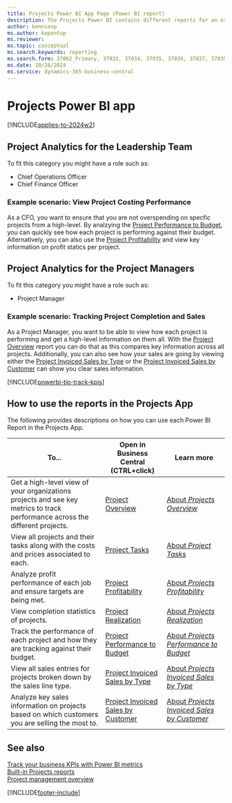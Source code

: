 ```yaml
---
title: Projects Power BI App Page (Power BI report)
description: The Projects Power BI contains different reports for an organizations project reporting requirements
author: kennienp
ms.author: kepontop
ms.reviewer: 
ms.topic: conceptual
ms.search.keywords: reporting
ms.search.form: 37062_Primary, 37033, 37034, 37035, 37036, 37037, 37039
ms.date: 10/28/2024
ms.service: dynamics-365-business-central
---
```


# Projects Power BI app

[!INCLUDE[applies-to-2024w2](includes/applies-to-2024w2.md)]

## Project Analytics for the Leadership Team

To fit this category you might have a role such as:
- Chief Operations Officer
- Chief Finance Officer

### Example scenario: View Project Costing Performance
As a CFO, you want to ensure that you are not overspending on specfic projects from a high-level. By analzying the [Project Performance to Budget](projects-powerbi-project-performance-to-budget.md), you can quickly see how each project is performing against their budget. Alternatively, you can also use the [Project Profitability](projects-powerbi-project-profitability.md) and view key information on profit statics per project.


## Project Analytics for the Project Managers
To fit this category you might have a role such as:
- Project Manager

### Example scenario: Tracking Project Completion and Sales
As a Project Manager, you want to be able to view how each project is performing and get a high-level information on them all. With the [Project Overview](projects-powerbi-project-overview.md) report you can do that as this compares key information across all projects. Additionally, you can also see how your sales are going by viewing either the [Project Invoiced Sales by Type](projects-powerbi-project-invoiced-sales-by-type.md) or the [Project Invoiced Sales by Customer](projects-powerbi-project-invoiced-sales-by-customer.md) can show you clear sales information.

[!INCLUDE[powerbi-tip-track-kpis](includes/powerbi-tip-track-kpis.md)]


## How to use the reports in the Projects App

The following provides descriptions on how you can use each Power BI Report in the Projects App.

|To... | Open in Business Central (CTRL+click) | Learn more	|
|------|---------------------------------------|----------- |
|Get a high-level view of your organizations projects and see key metrics to track performance across the different projects. | [Project Overview](https://businesscentral.dynamics.com?page=37033) | [About *Projects Overview*](projects-powerbi-project-overview.md)|
|View all projects and their tasks along with the costs and prices associated to each. | [Project Tasks](https://businesscentral.dynamics.com?page=37034) | [About *Project Tasks*](projects-powerbi-project-tasks.md)|
|Analyze profit performance of each job and ensure targets are being met. | [Project Profitability](https://businesscentral.dynamics.com?page=37035) | [About *Projects Profitability*](projects-powerbi-project-profitability.md)
|View completion statistics of projects. | [Project Realization](https://businesscentral.dynamics.com?page=37036) | [About *Projects Realization*](projects-powerbi-project-realization.md)
|Track the performance of each project and how they are tracking against their budget. | [Project Performance to Budget](https://businesscentral.dynamics.com?page=37037) | [About *Projects Performance to Budget*](projects-powerbi-project-performance-to-budget.md)
| View all sales entries for projects broken down by the sales line type. | [Project Invoiced Sales by Type](https://businesscentral.dynamics.com?page=37038) | [About *Projects Invoiced Sales by Type*](projects-powerbi-project-invoiced-sales-by-type.md)
| Analyze key sales information on projects based on which customers you are selling the most to.| [Project Invoiced Sales by Customer](https://businesscentral.dynamics.com?page=37039) | [About *Projects Invoiced Sales by Customer*](projects-powerbi-project-invoiced-sales-by-customer.md)


## See also

[Track your business KPIs with Power BI metrics](track-kpis-with-power-bi-metrics.md)  
[Built-in Projects reports](project-reports.md)  
[Project management overview](projects-manage-projects.md)  

[!INCLUDE[footer-include](includes/footer-banner.md)]